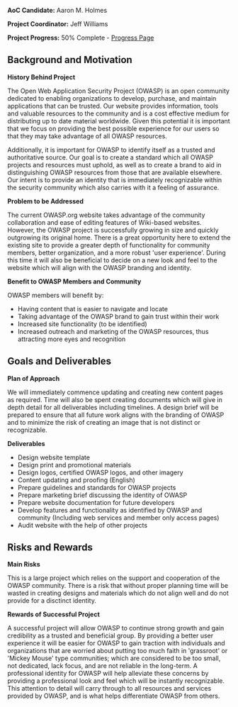 **AoC Candidate:** Aaron M. Holmes

**Project Coordinator:** Jeff Williams

**Project Progress:** 50% Complete - [Progress
Page](OWASP_Autumn_of_Code_2006_-_Projects:_Website_and_Branding_-_Progress "wikilink")

## Background and Motivation

**History Behind Project**

The Open Web Application Security Project (OWASP) is an open community
dedicated to enabling organizations to develop, purchase, and maintain
applications that can be trusted. Our website provides information,
tools and valuable resources to the community and is a cost effective
medium for distributing up to date material worldwide. Given this
potential it is important that we focus on providing the best possible
experience for our users so that they may take advantage of all OWASP
resources.

Additionally, it is important for OWASP to identify itself as a trusted
and authoritative source. Our goal is to create a standard which all
OWASP projects and resources must uphold, as well as to create a brand
to aid in distinguishing OWASP resources from those that are available
elsewhere. Our intent is to provide an identity that is immediately
recognizable within the security community which also carries with it a
feeling of assurance.

**Problem to be Addressed**

The current OWASP.org website takes advantage of the community
collaboration and ease of editing features of Wiki-based websites.
However, the OWASP project is successfully growing in size and quickly
outgrowing its original home. There is a great opportunity here to
extend the existing site to provide a greater depth of functionality for
community members, better organization, and a more robust 'user
experience'. During this time it will also be beneficial to decide on a
new look and feel to the website which will align with the OWASP
branding and identity.

**Benefit to OWASP Members and Community**

OWASP members will benefit by:

  - Having content that is easier to navigate and locate
  - Taking advantage of the OWASP brand to gain trust within their work
  - Increased site functionality (to be identified)
  - Increased outreach and marketing of the OWASP resources, thus
    attracting more eyes and recognition

## Goals and Deliverables

**Plan of Approach**

We will immediately commence updating and creating new content pages as
required. Time will also be spent creating documents which will give in
depth detail for all deliverables including timelines. A design brief
will be prepared to ensure that all future work aligns with the branding
of OWASP and to minimize the risk of creating an image that is not
distinct or recognizable.

**Deliverables**

  - Design website template
  - Design print and promotional materials
  - Design logos, certified OWASP logos, and other imagery
  - Content updating and proofing (English)
  - Prepare guidelines and standards for OWASP projects
  - Prepare marketing brief discussing the identity of OWASP
  - Prepare website documentation for future developers
  - Develop features and functionality as identified by OWASP and
    community (Including web services and member only access pages)
  - Audit website with the help of other projects

## Risks and Rewards

**Main Risks**

This is a large project which relies on the support and cooperation of
the OWASP community. There is a risk that without proper planning time
will be wasted in creating designs and materials which do not align well
and do not provide for a disctinct identity.

**Rewards of Successful Project**

A successful project will allow OWASP to continue strong growth and gain
credibility as a trusted and beneficial group. By providing a better
user experience it will be easier for OWASP to gain traction with
individuals and organizations that are worried about putting too much
faith in 'grassroot' or 'Mickey Mouse' type communities; which are
considered to be too small, not dedicated, lack focus, and are not
reliable in the long-term. A professional identity for OWASP will help
alleviate these concerns by providing a professional look and feel which
will be instantly recognizable. This attention to detail will carry
through to all resources and services provided by OWASP, and is what
helps differentiate OWASP from others.